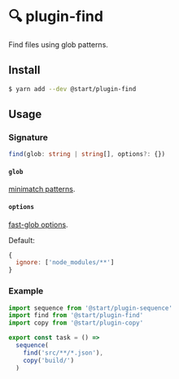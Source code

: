 # 🔍 plugin-find

Find files using glob patterns.

## Install

```sh
$ yarn add --dev @start/plugin-find
```

## Usage

### Signature

```ts
find(glob: string | string[], options?: {})
```

#### `glob`

[minimatch patterns](https://github.com/isaacs/minimatch#usage).

#### `options`

[fast-glob options](https://github.com/mrmlnc/fast-glob#options-1).

Default:

```js
{
  ignore: ['node_modules/**']
}
```

### Example

```js
import sequence from '@start/plugin-sequence'
import find from '@start/plugin-find'
import copy from '@start/plugin-copy'

export const task = () =>
  sequence(
    find('src/**/*.json'),
    copy('build/')
  )
```
